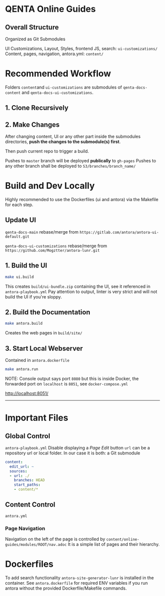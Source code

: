 # QENTA Online Guides

## Overall Structure

Organized as Git Submodules

UI Customizations, Layout, Styles, frontend JS, search: `ui-customizations/`
Content, pages, navigation, antora.yml: `content/`

# Recommended Workflow

Folders `content`and `ui-customizations` are submodules of `qenta-docs-content` and `qenta-docs-ui-customizations`.

## 1. Clone Recursively

## 2. Make Changes

After changing content, UI or any other part inside the submodules directories, **push the changes to the submodule(s) first**.

Then push current repo to trigger a build.

Pushes to `master` branch will be deployed **publically** to `gh-pages`
Pushes to any other branch shall be deployed to `S3/branches/branch_name/`

# Build and Dev Locally

Highly recommended to use the Dockerfiles (ui and antora) via the Makefile for each step.

## Update UI

`qenta-docs-main` rebase/merge from `https://gitlab.com/antora/antora-ui-default.git`

`qenta-docs-ui-customizations` rebase/merge from `https://github.com/Mogztter/antora-lunr.git`

## 1. Build the UI
```sh
make ui.build
```

This creates `build/ui-bundle.zip` containing the UI, see it referenced in `antora-playbook.yml`
Pay attention to output, linter is very strict and will not build the UI if you're sloppy.

## 2. Build the Documentation
```sh
make antora.build
```
Creates the web pages in `build/site/`

## 3. Start Local Webserver
Contained in `antora.dockerfile`

```sh
make antora.run
```

NOTE: Console output says port `8080` but this is inside Docker, the forwarded port on `localhost` is `8051`, see `docker-compose.yml`

[http://localhost:8051/](http://localhost:8051/)

---

# Important Files

## Global Control
`antora-playbook.yml`
Disable displaying a _Page Edit_ button
`url` can be a repository url or local folder. In our case it is both: a Git submodule

```yaml
content:
  edit_url: ~
  sources:
  - url: ./
    branches: HEAD
    start_paths:
    - content/*
```

## Content Control
`antora.yml`

### Page Navigation
Navigation on the left of the page is controlled by `content/online-guides/modules/ROOT/nav.adoc`
It is a simple list of pages and their hierarchy.

# Dockerfiles
To add search functionality `antora-site-generator-lunr` is installed in the container. 
See `antora.dockerfile` for required ENV variables if you run antora without the provided Dockerfile/Makefile commands.

